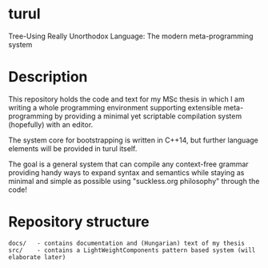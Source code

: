 # turul
Tree-Using Really Unorthodox Language: The modern meta-programming system

Description
===========

This repository holds the code and text for my MSc thesis in which I am writing a whole programming environment supporting extensible meta-programming by providing a minimal yet scriptable compilation system (hopefully) with an editor.

The system core for bootstrapping is written in C++14, but further language elements will be provided in turul itself.

The goal is a general system that can compile any context-free grammar providing handy ways to expand syntax and semantics while staying as minimal and simple as possible using "suckless.org philosophy" through the code!

Repository structure
====================

	docs/   - contains documentation and (Hungarian) text of my thesis
	src/    - contains a LightWeightComponents pattern based system (will elaborate later)
